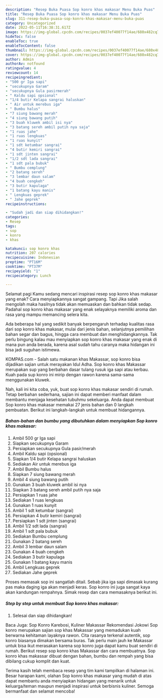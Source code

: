```yaml
---
description: "Resep Buka Puasa Sop konro khas makasar Menu Buka Puas"
title: "Resep Buka Puasa Sop konro khas makasar Menu Buka Puas"
slug: 311-resep-buka-puasa-sop-konro-khas-makasar-menu-buka-puas
category: Uncategorized
date: 2022-05-11T16:38:31.617Z
image: https://img-global.cpcdn.com/recipes/0037ef40077f14ae/680x482cq70/sop-konro-khas-makasar-foto-resep-utama.jpg
hideToc: false
enableToc: true
enableTocContent: false
thumbnail: https://img-global.cpcdn.com/recipes/0037ef40077f14ae/680x482cq70/sop-konro-khas-makasar-foto-resep-utama.jpg
cover: https://img-global.cpcdn.com/recipes/0037ef40077f14ae/680x482cq70/sop-konro-khas-makasar-foto-resep-utama.jpg
author: Admin
authorAv: notfound
ratingvalue: 4
reviewcount: 14
recipeingredient:
- "500 gr Iga sapi"
- "secukupnya Garam"
- "secukupnya Gula pasirmerah"
- " Kaldu sapi opsional"
- "1/4 butir Kelapa sangrai haluskan"
- " Air untuk merebus iga"
- " Bumbu halus"
- "7 siung bawang merah"
- "4 siung bawang putih"
- "3 buah kluwek ambil isi nya"
- "3 batang sereh ambil putih nya saja"
- "1 ruas jahe"
- "1 ruas lengkuas"
- "1 ruas kunyit"
- "1 sdt ketumbar sangrai"
- "4 butir kemiri sangrai"
- "1 sdt jinten sangrai"
- "1/2 sdt lada sangrai"
- "1 sdt pala bubuk"
- " Bumbu cemplung"
- "2 batang sereh"
- "3 lembar daun salam"
- "4 buah cengkeh"
- "3 butir kapulaga"
- "1 batang kayu manis"
- " Lengkuas geprek"
- " Jahe geprek"
recipeinstructions:

- "Sudah jadi dan siap dihidangkan!"
categories:
- Resep
tags:
- sop
- konro
- khas

katakunci: sop konro khas 
nutrition: 207 calories
recipecuisine: Indonesian
preptime: "PT16M"
cooktime: "PT37M"
recipeyield: "1"
recipecategory: Lunch

---
```



Selamat pagi Kamu sedang mencari inspirasi resep sop konro khas makasar yang enak? Cara menyiapkannya sangat gampang. Tapi Jika salah mengolah maka hasilnya tidak akan memuaskan dan bahkan tidak sedap. Padahal sop konro khas makasar yang enak selayaknya memiliki aroma dan rasa yang mampu memancing selera kita.


Ada beberapa hal yang sedikit banyak berpengaruh terhadap kualitas rasa dari sop konro khas makasar, mulai dari jenis bahan, selanjutnya pemilihan bahan segar dan bagus, hingga cara membuat dan menghidangkannya. Tak perlu bingung kalau mau menyiapkan sop konro khas makasar yang enak di mana pun anda berada, karena asal sudah tahu caranya maka hidangan ini bisa jadi suguhan istimewa.

KOMPAS.com - Salah satu makanan khas Makassar, sop konro bisa dijadikan sajian untuk merayakan Idul Adha. Sop konro khas Makassar merupakan sup yang berbahan dasar tulang rusuk iga sapi atau kerbau. Kuah pada sup konro ini mirip dengan rawon karena sama-sama menggunakan kluwek.


Nah, kali ini kita coba, yuk, buat sop konro khas makasar sendiri di rumah. Tetap berbahan sederhana, sajian ini dapat memberi manfaat dalam membantu menjaga kesehatan tubuhmu sekeluarga. Anda dapat membuat Sop konro khas makasar memakai 27 jenis bahan dan 0 langkah pembuatan. Berikut ini langkah-langkah untuk membuat hidangannya.

<!--inarticleads1-->

##### Bahan-bahan dan bumbu yang dibutuhkan dalam menyiapkan Sop konro khas makasar:

1. Ambil 500 gr Iga sapi
1. Siapkan secukupnya Garam
1. Persiapkan secukupnya Gula pasir/merah
1. Ambil  Kaldu sapi (opsional)
1. Siapkan 1/4 butir Kelapa sangrai haluskan
1. Sediakan  Air untuk merebus iga
1. Ambil  Bumbu halus
1. Siapkan 7 siung bawang merah
1. Ambil 4 siung bawang putih
1. Gunakan 3 buah kluwek ambil isi nya
1. Siapkan 3 batang sereh ambil putih nya saja
1. Persiapkan 1 ruas jahe
1. Sediakan 1 ruas lengkuas
1. Gunakan 1 ruas kunyit
1. Ambil 1 sdt ketumbar (sangrai)
1. Persiapkan 4 butir kemiri (sangrai)
1. Persiapkan 1 sdt jinten (sangrai)
1. Ambil 1/2 sdt lada (sangrai)
1. Ambil 1 sdt pala bubuk
1. Sediakan  Bumbu cemplung
1. Gunakan 2 batang sereh
1. Ambil 3 lembar daun salam
1. Gunakan 4 buah cengkeh
1. Sediakan 3 butir kapulaga
1. Gunakan 1 batang kayu manis
1. Ambil  Lengkuas geprek
1. Sediakan  Jahe geprek


Proses memasak sop ini sangatlah ditail. Sebab jika iga sapi dimasak kurang pas maka daging iga akan menjadi keras. Sop konro ini juga sangat kaya akan kandungan rempahnya. Simak resep dan cara memasaknya berikut ini. 

<!--inarticleads2-->

##### Step by step untuk membuat Sop konro khas makasar:


1. Selesai dan siap dihidangkan!

Baca Juga: Sop Konro Karebosi, Kuliner Makassar Rekomendasi Jokowi Sop konro merupakan sajian sop khas Makassar yang memadukan kuah berwarna kehitaman layaknya rawon. Cita rasanya terkenal autentik, sop konro biasanya dimakan bersama buras. Tak perlu main jauh ke Makassar untuk bisa ikut merasakan karena sop konro juga dapat kamu buat sendiri di rumah. Berikut resep sop konro khas Makassar dan cara membuatnya. Sop konro khas makassar dibuat dengan bahan, bumbu dan rempah yang bisa dibilang cukup komplit dan kuat. 

Terima kasih telah membaca resep yang tim kami tampilkan di halaman ini. Besar harapan kami, olahan Sop konro khas makasar yang mudah di atas dapat membantu anda menyiapkan hidangan yang menarik untuk keluarga/teman maupun menjadi inspirasi untuk berbisnis kuliner. Semoga bermanfaat dan selamat mencoba!
